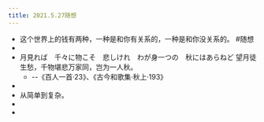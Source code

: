 ```yaml
---
title: 2021.5.27随想
---
```


- 这个世界上的钱有两种，一种是和你有关系的，一种是和你没关系的。 #随想
-
- 月見れば　千々に物こそ　悲しけれ　わが身一つの　秋にはあらねど
  望月徒生愁，千物堪悲万家同，岂为一人秋。
	- --《百人一首·23》、《古今和歌集·秋上·193》
-
- 从简单到复杂。
-
-